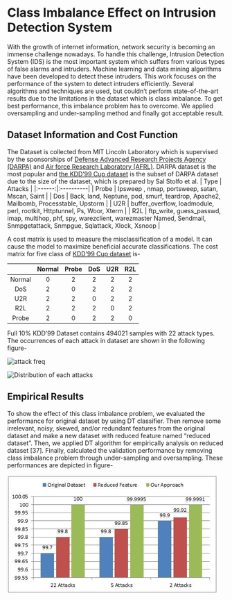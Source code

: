# Class Imbalance Effect on Intrusion Detection System
With the growth of internet information, network security is becoming an immense challenge nowadays. To handle this challenge, Intrusion Detection System (IDS) is the most important system which suffers from various types of false alarms and intruders. Machine learning and data mining algorithms have been developed to detect these intruders. This work focuses on the performance of the system to detect intruders efficiently. Several algorithms and techniques are used, but couldn’t perform state-of-the-art results due to the limitations in the dataset which is class imbalance. To get best performance, this imbalance problem has to overcome. We applied oversampling and under-sampling method and finally got acceptable result.

## Dataset Information and Cost Function
The Dataset is collected from MIT Lincoln Laboratory which is supervised by the sponsorships of [Defense Advanced Research Projects Agency (DARPA)](https://link.springer.com/chapter/10.1007/978-3-540-45248-5_13) and [Air force Research Laboratory (AFRL)](https://www.afrl.af.mil/). DARPA dataset is the most popular and [the KDD’99 Cup dataset](https://www.researchgate.net/publication/327812725_KDD_1999_generation_faults_a_review_and_analysis) is the subset of DARPA dataset due to the size of the dataset, which is prepared by Sal Stolfo et al.
| Type | Attacks |
|:------:|:----------|
| Probe | Ipsweep , nmap, portsweep, satan, Mscan, Saint |
| Dos | Back, land, Neptune, pod, smurf, teardrop, Apache2, Mailbomb, Processtable, Upstorm |
| U2R | buffer_overflow, loadmodule, perl, rootkit, Httptunnel, Ps, Woor, Xterm |
| R2L | ftp_write, guess_passwd, imap, multihop, phf, spy, warezclient, warezmaster Named, Sendmail, Snmpgetattack, Snmpgue, Sqlattack, Xlock, Xsnoop |

A cost matrix is used to measure the misclassification of a model. It can cause the model to maximize beneficial accurate classifications. The cost matrix for five class of [KDD’99 Cup dataset](https://www.researchgate.net/publication/327812725_KDD_1999_generation_faults_a_review_and_analysis) is-

| | Normal | Probe | DoS | U2R | R2L |
|:----:|:----:|:----:|:----:|:----:|:----:|
| Normal | 0 | 2 | 2 | 2 | 2 |
| DoS | 2 | 0 | 2 | 2 | 2 |
| U2R | 2 | 2 | 0 | 2 | 2 |
| R2L | 2 | 2 | 2 | 0 | 2 |
| Probe | 2 | 0 | 2 | 2 | 0 |

Full 10% KDD’99 Dataset contains 494021 samples with 22 attack types. The occurrences of each attack in dataset are shown in the following figure-

![attack freq](https://user-images.githubusercontent.com/42664968/180103272-c3469016-cbd7-4ce5-8f78-a899d8299e67.jpg)

![Distribution of each attacks](https://user-images.githubusercontent.com/42664968/180103414-358ec22e-7a8f-4fda-8a1d-5e8d6011eaa0.jpg)


## Empirical Results

To show the effect of this class imbalance problem, we evaluated the performance for original dataset by using DT classifier. Then remove some irrelevant, noisy, skewed, and/or redundant features from the original dataset and make a new dataset with reduced feature named “reduced dataset”. Then, we applied DT algorithm for empirically analysis on reduced dataset [37]. Finally, calculated the validation performance by removing class imbalance problem through under-sampling and oversampling. These performances are depicted in figure-

![Performance Comparison](https://github.com/nazmul729/Data-Mining-Project/blob/12f0e218f85c9b71424af47653264a72035ff430/Performance%20Comparison.jpg)

